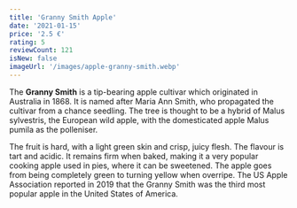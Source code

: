 ```yaml
---
title: 'Granny Smith Apple'
date: '2021-01-15'
price: '2.5 €'
rating: 5
reviewCount: 121
isNew: false
imageUrl: '/images/apple-granny-smith.webp'
---
```


The **Granny Smith** is a tip-bearing apple cultivar which originated in Australia in 1868. It is named after Maria Ann Smith, who propagated the cultivar from a chance seedling. The tree is thought to be a hybrid of Malus sylvestris, the European wild apple, with the domesticated apple Malus pumila as the polleniser.


The fruit is hard, with a light green skin and crisp, juicy flesh. The flavour is tart and acidic. It remains firm when baked, making it a very popular cooking apple used in pies, where it can be sweetened. The apple goes from being completely green to turning yellow when overripe. The US Apple Association reported in 2019 that the Granny Smith was the third most popular apple in the United States of America.
